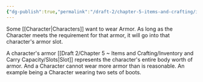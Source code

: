 ```yaml
---
{"dg-publish":true,"permalink":"/draft-2/chapter-5-items-and-crafting/inventory-and-carry-capacity/armor-slot/"}
---
```


Some [[Character\|Characters]] want to wear Armor. As long as the Character meets the requirement for that armor, it will go into that character's armor slot.

A character's armor [[Draft 2/Chapter 5 ~ Items and Crafting/Inventory and Carry Capacity/Slots\|Slot]] represents the character's entire body worth of armor. And a Character cannot wear more armor than is reasonable. An example being a Character wearing two sets of boots.

